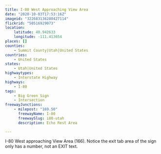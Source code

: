 ```yaml
---
title: I-80 West Approaching View Area
date: "2020-10-03T17:53:16Z"
imageid: "322683136280427114"
flickrid: "50516929073"
location:
    latitude: 40.942633
    longitude: -111.413654
places: []
counties:
    - Summit County|Utah|United States
countries:
    - United States
states:
    - Utah|United States
highwaytypes:
    - Interstate Highway
highways:
    - I-80
tags:
    - Big Green Sign
    - Intersection
freewayJunctions:
    - milepost: "169.50"
      freewayName: I-80
      freewaySlug: i80-utah
      description: Echo Rest Area

---
```

I-80 West approaching View Area (166).  Notice the exit tab area of the sign only has a number, not an EXIT text.